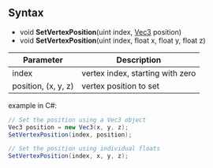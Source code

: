 ## Syntax

- void **SetVertexPosition**(uint index, [Vec3](Vec3.md) position)
- void **SetVertexPosition**(uint index, float x, float y, float z)

| Parameter | Description |
|---|---|
| index | vertex index, starting with zero |
| position, (x, y, z) | vertex position to set |


example in C#: 
```csharp
// Set the position using a Vec3 object
Vec3 position = new Vec3(x, y, z);
SetVertexPosition(index, position);

// Set the position using individual floats
SetVertexPosition(index, x, y, z);
```